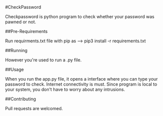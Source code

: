 
#CheckPassword

Checkpassword is python program to check whether your password was pawned or not.

##Pre-Requirements

Run requirments.txt file with pip as -->  pip3 install -r requirements.txt

##Running

However you're used to run a .py file.

##Usage

When you run the app.py file, it opens a interface where you can type your password to check. Internet connectivity is must. Since program is local to your system, you don't have to worry about any intrusions.

##Contributing 

Pull requests are welcomed.
